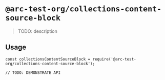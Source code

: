 # `@arc-test-org/collections-content-source-block`

> TODO: description

## Usage

```
const collectionsContentSourceBlock = require('@arc-test-org/collections-content-source-block');

// TODO: DEMONSTRATE API
```
